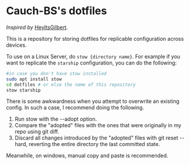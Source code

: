 # Cauch-BS's dotfiles

*Inspired by* [HeyItsGilbert](https://github.com/HeyItsGilbert/dotfiles). 

This is a repository for storing dotfiles for replicable configuration across devices. 

To use on a Linux Server, do `stow {directory name}`. For example if you want to replicate the `starship` configuration, you can do the following:

```bash
#in case you don't have stow installed
sudo apt install stow
cd dotfiles # or else the name of this repository
stow starship
```

There is some awkwardness when you attempt to overwrite an existing config. In such a case, I recommend doing the following. 

1. Run stow with the --adopt option.
2. Compare the "adopted" files with the ones that were originally in my repo using git diff.
3. Discard all changes introduced by the "adopted" files with git reset --hard, reverting the entire directory the last committed state.

Meanwhile, on windows, manual copy and paste is recommended. 
